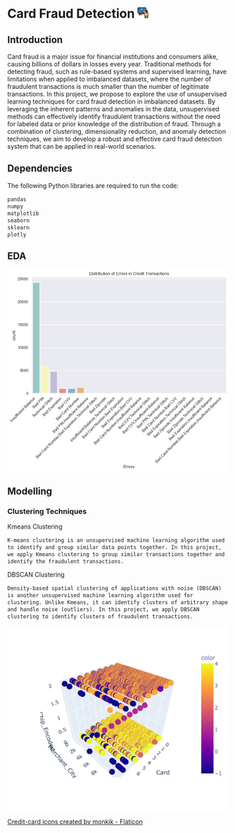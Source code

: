 # Card Fraud Detection <img src="https://github.com/aditya2695/Card-Fraudulent-Detection/blob/main/images/card.png?raw=true" width="24">

## Introduction
<p>Card fraud is a major issue for financial institutions and consumers alike, causing billions of dollars in losses every year. Traditional methods for detecting fraud, such as rule-based systems and supervised learning, have limitations when applied to imbalanced datasets, where the number of fraudulent transactions is much smaller than the number of legitimate transactions. In this project, we propose to explore the use of unsupervised learning techniques for card fraud detection in imbalanced datasets. By leveraging the inherent patterns and anomalies in the data, unsupervised methods can effectively identify fraudulent transactions without the need for labeled data or prior knowledge of the distribution of fraud. Through a combination of clustering, dimensionality reduction, and anomaly detection techniques, we aim to develop a robust and effective card fraud detection system that can be applied in real-world scenarios.
</p>

## Dependencies

The following Python libraries are required to run the code:

    pandas
    numpy
    matplotlib
    seaborn
    sklearn
    plotly


## EDA

<img src='images/error_counts.png'>


## Modelling



### Clustering Techniques

Kmeans Clustering

    K-means clustering is an unsupervised machine learning algorithm used to identify and group similar data points together. In this project, we apply Kmeans clustering to group similar transactions together and identify the fraudulent transactions.
    
DBSCAN Clustering

    Density-based spatial clustering of applications with noise (DBSCAN) is another unsupervised machine learning algorithm used for clustering. Unlike Kmeans, it can identify clusters of arbitrary shape and handle noise (outliers). In this project, we apply DBSCAN clustering to identify clusters of fraudulent transactions.


<img src='images/cluster_plot.png'>

<a href="https://www.flaticon.com/free-icons/credit-card" title="credit-card icons">Credit-card icons created by monkik - Flaticon</a>
 
